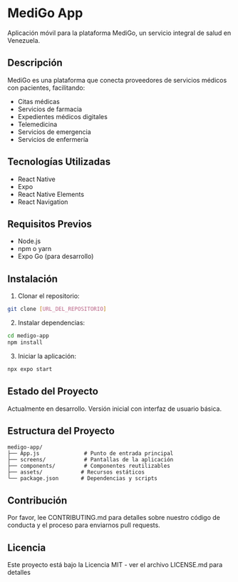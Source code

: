 # MediGo App

Aplicación móvil para la plataforma MediGo, un servicio integral de salud en Venezuela.

## Descripción

MediGo es una plataforma que conecta proveedores de servicios médicos con pacientes, facilitando:
- Citas médicas
- Servicios de farmacia
- Expedientes médicos digitales
- Telemedicina
- Servicios de emergencia
- Servicios de enfermería

## Tecnologías Utilizadas

- React Native
- Expo
- React Native Elements
- React Navigation

## Requisitos Previos

- Node.js
- npm o yarn
- Expo Go (para desarrollo)

## Instalación

1. Clonar el repositorio:
```bash
git clone [URL_DEL_REPOSITORIO]
```

2. Instalar dependencias:
```bash
cd medigo-app
npm install
```

3. Iniciar la aplicación:
```bash
npx expo start
```

## Estado del Proyecto

Actualmente en desarrollo. Versión inicial con interfaz de usuario básica.

## Estructura del Proyecto

```
medigo-app/
├── App.js              # Punto de entrada principal
├── screens/            # Pantallas de la aplicación
├── components/         # Componentes reutilizables
├── assets/            # Recursos estáticos
└── package.json       # Dependencias y scripts
```

## Contribución

Por favor, lee CONTRIBUTING.md para detalles sobre nuestro código de conducta y el proceso para enviarnos pull requests.

## Licencia

Este proyecto está bajo la Licencia MIT - ver el archivo LICENSE.md para detalles 